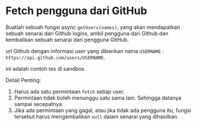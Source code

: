 # Fetch pengguna dari GitHub

Buatlah sebuah fungsi async `getUsers(names)`, yang akan mendapatkan sebuah senarai dari Github logins, ambil pengguna dari Github dan kembalikan sebuah senarai dari pengguna GitHub.

url Github dengan informasi user yang diberikan nama `USERNAME` : `https://api.github.com/users/USERNAME`.

ini adalah contoh tes di sandbox.

Detail Penting:

1. Harus ada satu permintaan `fetch` setiap user.
2. Permintaan tidak boleh menunggu satu sama lain. Sehingga datanya sampai secepatnya.
3. Jika ada permintaan yang gagal, atau jika tidak ada pengguna itu, fungsi tersebut harus mengembalikan `null` dalam senarai yang dihasilkan.
